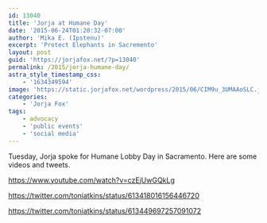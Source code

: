 ```yaml
---
id: 13040
title: 'Jorja at Humane Day'
date: '2015-06-24T01:20:32-07:00'
author: 'Mika E. (Ipstenu)'
excerpt: 'Protect Elephants in Sacremento'
layout: post
guid: 'https://jorjafox.net/?p=13040'
permalink: /2015/jorja-humane-day/
astra_style_timestamp_css:
    - '1634349594'
image: 'https://static.jorjafox.net/wordpress/2015/06/CIM9u_3UMAAoSLC.jpg'
categories:
    - 'Jorja Fox'
tags:
    - advocacy
    - 'public events'
    - 'social media'
---
```


Tuesday, Jorja spoke for Humane Lobby Day in Sacramento. Here are some videos and tweets.

https://www.youtube.com/watch?v=czEjUwGQkLg

https://twitter.com/toniatkins/status/613418016156446720

https://twitter.com/toniatkins/status/613449697257091072